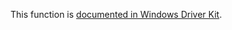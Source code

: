 This function is [documented in Windows Driver Kit](https://learn.microsoft.com/en-us/windows-hardware/drivers/ddi/wdm/nf-wdm-rtlsetbits).
